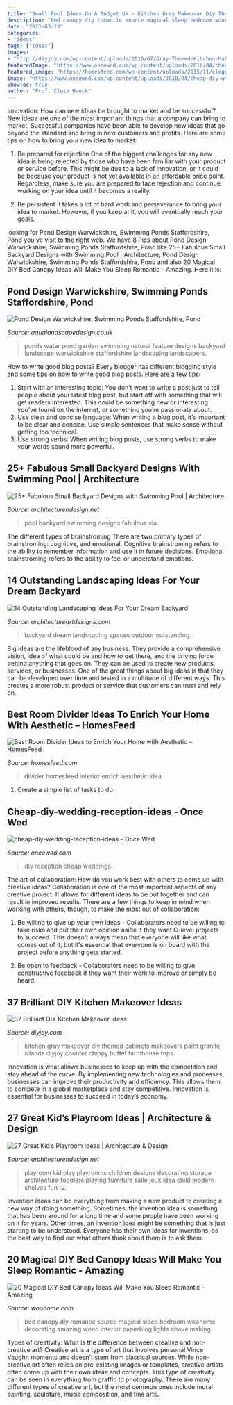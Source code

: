 ```yaml
---
title: "Small Pool Ideas On A Budget Uk ~ Kitchen Gray Makeover Diy Themed Cabinets Makeovers Paint Granite Islands Diyjoy Counter Chippy Buffet Farmhouse Tops"
description: "Bed canopy diy romantic source magical sleep bedroom woohome decorating amazing wood interior paperblog lights above making"
date: "2023-03-23"
categories:
- "ideas"
tags: ["ideas"]
images:
- "http://diyjoy.com/wp-content/uploads/2016/07/Gray-Themed-Kitchen-Makeover.jpg"
featuredImage: "https://www.oncewed.com/wp-content/uploads/2010/04/cheap-diy-wedding-reception-ideas.jpg"
featured_image: "https://homesfeed.com/wp-content/uploads/2015/11/elegant-oriental-interior-design-idea-with-creamy-couch-and-red-wall-accent-and-red-chandelier-and-awesome-white-paper-cut-curtain-room-divider-idea.jpg"
image: "https://www.oncewed.com/wp-content/uploads/2010/04/cheap-diy-wedding-reception-ideas.jpg"
ShowToc: true
author: "Prof. Cleta Hauck"
---
```



Innovation: How can new ideas be brought to market and be successful?
New ideas are one of the most important things that a company can bring to market. Successful companies have been able to develop new ideas that go beyond the standard and bring in new customers and profits. Here are some tips on how to bring your new idea to market:
1. Be prepared for rejection
One of the biggest challenges for any new idea is being rejected by those who have been familiar with your product or service before. This might be due to a lack of innovation, or it could be because your product is not yet available in an affordable price point. Regardless, make sure you are prepared to face rejection and continue working on your idea until it becomes a reality.

2. Be persistent
It takes a lot of hard work and perseverance to bring your idea to market. However, if you keep at it, you will eventually reach your goals.

	

		
looking for Pond Design Warwickshire, Swimming Ponds Staffordshire, Pond you've visit to the right web. We have 8 Pics about Pond Design Warwickshire, Swimming Ponds Staffordshire, Pond like 25+ Fabulous Small Backyard Designs with Swimming Pool | Architecture, Pond Design Warwickshire, Swimming Ponds Staffordshire, Pond and also 20 Magical DIY Bed Canopy Ideas Will Make You Sleep Romantic - Amazing. Here it is:
		
    
## Pond Design Warwickshire, Swimming Ponds Staffordshire, Pond

<img loading=lazy src="http://www.aqualandscapedesign.co.uk/images/ponds-water_031.jpg" onerror="this.onerror=null;this.src='https://tse4.mm.bing.net/th?id=OIP.45Q7twyiucbcZOXqUgsoOQHaE-&amp;pid=15.1';" alt="Pond Design Warwickshire, Swimming Ponds Staffordshire, Pond">

_Source: aqualandscapedesign.co.uk_

>ponds water pond garden swimming natural feature designs backyard landscape warwickshire staffordshire landscaping landscapers. 

	

How to write good blog posts?
Every blogger has different blogging style and some tips on how to write good blog posts. Here are a few tips: 
1. Start with an interesting topic: You don’t want to write a post just to tell people about your latest blog post, but start off with something that will get readers interested. This could be something new or interesting you’ve found on the internet, or something you’re passionate about. 
2. Use clear and concise language: When writing a blog post, it’s important to be clear and concise. Use simple sentences that make sense without getting too technical. 
3. Use strong verbs: When writing blog posts, use strong verbs to make your words sound more powerful.

    
## 25+ Fabulous Small Backyard Designs With Swimming Pool | Architecture

<img loading=lazy src="https://cdn.architecturendesign.net/wp-content/uploads/2015/05/AD-Small-Backyard-Pool-25.jpg" onerror="this.onerror=null;this.src='https://tse3.mm.bing.net/th?id=OIP.eeQZ2Hua8_zGriqLoS69wwHaLH&amp;pid=15.1';" alt="25+ Fabulous Small Backyard Designs with Swimming Pool | Architecture">

_Source: architecturendesign.net_

>pool backyard swimming designs fabulous via. 

	

The different types of brainstroming
There are two primary types of brainstroming: cognitive, and emotional. Cognitive brainstroming refers to the ability to remember information and use it in future decisions. Emotional brainstroming refers to the ability to feel or understand emotions.

    
## 14 Outstanding Landscaping Ideas For Your Dream Backyard

<img loading=lazy src="http://www.architectureartdesigns.com/wp-content/uploads/2014/06/11.-Outdoor-Spaces.jpg" onerror="this.onerror=null;this.src='https://tse3.mm.bing.net/th?id=OIP.WU-8pGelkU6DvLzPY31IKgAAAA&amp;pid=15.1';" alt="14 Outstanding Landscaping Ideas For Your Dream Backyard">

_Source: architectureartdesigns.com_

>backyard dream landscaping spaces outdoor outstanding. 

	

Big ideas are the lifeblood of any business. They provide a comprehensive vision, idea of what could be and how to get there, and the driving force behind anything that goes on. They can be used to create new products, services, or businesses. One of the great things about big ideas is that they can be developed over time and tested in a multitude of different ways. This creates a more robust product or service that customers can trust and rely on.

    
## Best Room Divider Ideas To Enrich Your Home With Aesthetic – HomesFeed

<img loading=lazy src="https://homesfeed.com/wp-content/uploads/2015/11/elegant-oriental-interior-design-idea-with-creamy-couch-and-red-wall-accent-and-red-chandelier-and-awesome-white-paper-cut-curtain-room-divider-idea.jpg" onerror="this.onerror=null;this.src='https://tse4.mm.bing.net/th?id=OIP.FRzv7uvXPC02_gv99oPkRAHaJ6&amp;pid=15.1';" alt="Best Room Divider Ideas to Enrich Your Home with Aesthetic – HomesFeed">

_Source: homesfeed.com_

>divider homesfeed interior enrich aesthetic idea. 

	

1. Create a simple list of tasks to do.

    
## Cheap-diy-wedding-reception-ideas - Once Wed

<img loading=lazy src="https://www.oncewed.com/wp-content/uploads/2010/04/cheap-diy-wedding-reception-ideas.jpg" onerror="this.onerror=null;this.src='https://tse4.mm.bing.net/th?id=OIP.0YqCTCxwGm3AMKDwx-yAtwHaE7&amp;pid=15.1';" alt="cheap-diy-wedding-reception-ideas - Once Wed">

_Source: oncewed.com_

>diy reception cheap weddings. 

	

The art of collaboration: How do you work best with others to come up with creative ideas?
Collaboration is one of the most important aspects of any creative project. It allows for different ideas to be put together and can result in improved results. There are a few things to keep in mind when working with others, though, to make the most out of collaboration: 
1. Be willing to give up your own ideas - Collaborators need to be willing to take risks and put their own opinion aside if they want C-level projects to succeed. This doesn't always mean that everyone will like what comes out of it, but it's essential that everyone is on board with the project before anything gets started.

2. Be open to feedback - Collaborators need to be willing to give constructive feedback if they want their work to improve or simply be heard.

    
## 37 Brilliant DIY Kitchen Makeover Ideas

<img loading=lazy src="http://diyjoy.com/wp-content/uploads/2016/07/Gray-Themed-Kitchen-Makeover.jpg" onerror="this.onerror=null;this.src='https://tse4.mm.bing.net/th?id=OIP.6CSUN6ZSanizaWs499ac8QHaK3&amp;pid=15.1';" alt="37 Brilliant DIY Kitchen Makeover Ideas">

_Source: diyjoy.com_

>kitchen gray makeover diy themed cabinets makeovers paint granite islands diyjoy counter chippy buffet farmhouse tops. 

	

Innovation is what allows businesses to keep up with the competition and stay ahead of the curve. By implementing new technologies and processes, businesses can improve their productivity and efficiency. This allows them to compete in a global marketplace and stay competitive. Innovation is essential for businesses to succeed in today’s economy.

    
## 27 Great Kid’s Playroom Ideas | Architecture &amp; Design

<img loading=lazy src="http://cdn.architecturendesign.net/wp-content/uploads/2014/09/71.jpeg" onerror="this.onerror=null;this.src='https://tse4.mm.bing.net/th?id=OIP.UG0fjGM6x3Kb6zP7hu8iMwHaE7&amp;pid=15.1';" alt="27 Great Kid’s Playroom Ideas | Architecture &amp; Design">

_Source: architecturendesign.net_

>playroom kid play playrooms children designs decorating storage architecture toddlers playing furniture salle jeux idea child modern shelves fun tv. 

	

Invention ideas can be everything from making a new product to creating a new way of doing something. Sometimes, the invention idea is something that has been around for a long time and some people have been working on it for years. Other times, an invention idea might be something that is just starting to be understood. Everyone has their own ideas for inventions, so the best way to find out what others think about them is to ask them.

    
## 20 Magical DIY Bed Canopy Ideas Will Make You Sleep Romantic - Amazing

<img loading=lazy src="http://www.woohome.com/wp-content/uploads/2015/07/diy-bed-canopy-woohome-11.jpg" onerror="this.onerror=null;this.src='https://tse1.mm.bing.net/th?id=OIP.FZB2nXjLbgdkWaOOh5AVIAHaLG&amp;pid=15.1';" alt="20 Magical DIY Bed Canopy Ideas Will Make You Sleep Romantic - Amazing">

_Source: woohome.com_

>bed canopy diy romantic source magical sleep bedroom woohome decorating amazing wood interior paperblog lights above making. 

	

Types of creativity: What is the difference between creative and non-creative art?
Creative art is a type of art that involves personal Vince Vaughn moments and doesn't stem from classical sources. While non-creative art often relies on pre-existing images or templates, creative artists often come up with their own ideas and concepts. This type of creativity can be seen in everything from graffiti to photography. There are many different types of creative art, but the most common ones include mural painting, sculpture, music composition, and fine arts.

